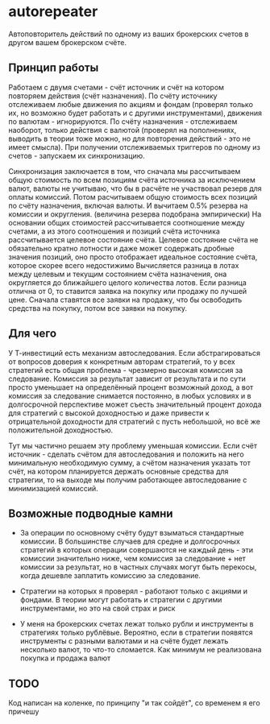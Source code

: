 # autorepeater

Автоповторитель действий по одному из ваших брокерских счетов в другом вашем брокерском счёте.

## Принцип работы

Работаем с двумя счетами - счёт источник и счёт на котором повторяем действия (счёт назначения). По счёту источнику отслеживаем любые движения по акциям и фондам (проверял только их, но возможно будет работать и с другими инструментами), движения по валютам - игнорируются. По счёту назначения - отслеживаем наоборот, только действия с валютой (проверял на пополнениях, выводить в теории тоже можно, но для повторения действий - это не имеет смысла). При получении отслеживаемых триггеров по одному из счетов - запускаем их синхронизацию.

Синхронизация заключается в том, что сначала мы рассчитываем общую стоимость по всем позициям счёта источника за исключением валют, валюты не учитываю, что бы в расчёте не участвовал резерв для оплаты комиссий. Потом расчитываем общую стоимость всех позиций по счёту назначения, включая валюты. И вычитаем 0.5% резерва на комиссии и округления. (величина резерва подобрана эмпирически)
На основании общих стоимостей рассчитывается соотношение между счетами, а из этого соотношения и позиций счёта источника рассчитывается целевое состояние счёта. Целевое состояние счёта не обязательно кратно лотности и даже может содержать дробные значения позиций, оно просто отображает идеальное состояние счёта, которое скорее всего недостижимо
Вычисляется разница в лотах между целевым и текущим состоянием счёта назначения, она округляется до ближайшего целого количества лотов.
Если разница отлична от 0, то ставится заявка на покупку или продажу по лучшей цене.
Сначала ставятся все заявки на продажу, что бы освободить средства на покупку, потом все заявки на покупку.

## Для чего
У Т-инвестиций есть механизм автоследования. Если абстрагироваться от вопросов доверия к конкретным авторам стратегий, то у всех стратегий есть общая проблема - чрезмерно высокая комиссия за следование. 
Комиссия за результат зависит от результата и по сути просто уменьшает на определённый процент возможный доход, а вот комиссия за следование снимается постоянно, в любых условиях и в долгосрочной перспективе может съесть значительный процент дохода для стратегий с высокой доходностью и даже привести к отрицательной доходности для стратегий с пусть небольшой, но всё же положительной доходностью.

Тут мы частично решаем эту проблему уменьшая комиссии. Если счёт источник - сделать счётом для автоследования и положить на него минимальную необходимую сумму, а счётом назначения указать тот счёт, на котором планируется держать основные средства для стратегии, то на выходе мы получим работающее автоследование с минимизацией комиссий.

## Возможные подводные камни
 - За операции по основному счёту будут взыматься стандартные комиссии. В большинстве случаев для средне и долгосрочных стратегий в которых операции совершаются не каждый день - эти комиссии значительно ниже, чем комиссия за следование + нет комиссии за результат, но в частных случаях могут быть перекосы, когда дешевле заплатить комиссию за следование.

 - Стратегии на которых я проверял - работают только с акциями и фондами. В теории могут работать и стратегии с другими инструментами, но это на свой страх и риск

  - У меня на брокерских счетах лежат только рубли и инструменты в стратегиях только рублёвые. Вероятно, если в стратегии появятся инструменты с разными валютами и на счёте будет лежать несколько валют, то что-то сломается. Как минимум не реализована покупка и продажа валют

  ## TODO
  Код написан на коленке, по принципу "и так сойдёт", со временем я его причешу
